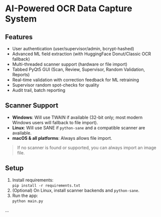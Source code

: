 # AI-Powered OCR Data Capture System

## Features

- User authentication (user/supervisor/admin, bcrypt-hashed)
- Advanced ML field extraction (with HuggingFace Donut/Classic OCR fallback)
- Multi-threaded scanner support (hardware or file import)
- Tabbed PyQt5 GUI (Scan, Review, Supervisor, Random Validation, Reports)
- Real-time validation with correction feedback for ML retraining
- Supervisor random spot-checks for quality
- Audit trail, batch reporting

## Scanner Support

- **Windows**: Will use TWAIN if available (32-bit only; most modern Windows users will fallback to file import).
- **Linux**: Will use SANE if `python-sane` and a compatible scanner are available.
- **macOS & all platforms**: Always allows file import.

> If no scanner is found or supported, you can always import an image file.

## Setup

1. Install requirements:  
   `pip install -r requirements.txt`
2. (Optional) On Linux, install scanner backends and `python-sane`.
3. Run the app:  
   `python main.py`

...